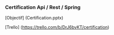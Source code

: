 ### Certification Api / Rest / Spring

[Objectif] (Certification.pptx) 

[Trello] (https://trello.com/b/DrJ6bvKT/certification)